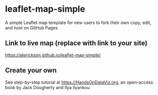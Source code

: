 # leaflet-map-simple
A simple Leaflet map template for new users to fork their own copy, edit, and host on GitHub Pages

## Link to live map (replace with link to your site)
https://aterickson.github.io/leaflet-map-simple/

## Create your own
See step-by-step tutorial at https://HandsOnDataViz.org, an open-access book by Jack Dougherty and Ilya Ilyankou
